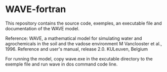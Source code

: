 # WAVE-fortran
This repository contains the source code, exemples, an executable file and documentation of the WAVE model. 

Reference: WAVE, a mathematical model for simulating water and agrochemicals in the soil and the vadose environment
M Vanclooster et al., 1996. Reference and user's manual, release 2.0. KULeuven, Belgium

For running the model, copy wave.exe in the excutable directory to the exemple file and run wave in dos command code line. 
